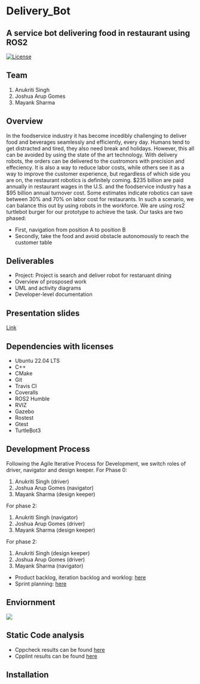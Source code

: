 # Delivery_Bot
## A service bot delivering food in restaurant using ROS2 

[![License](https://img.shields.io/badge/License-Apache%202.0-blue.svg)](https://opensource.org/licenses/Apache-2.0)

## Team
1) Anukriti Singh 
2) Joshua Arup Gomes  
3) Mayank Sharma 

## Overview

In the foodservice industry it has become incedibly challenging to deliver food and beverages seamlessly and efficiently, every day. Humans tend to get distracted and tired, they also need break and holidays. However, this all can be avoided by using the state of the art technology. With delivery robots, the orders can be delivered to the custromors with precision and effeciency. It is also a way to reduce labor costs, while others see it as a way to improve the customer experience, but regardless of which side you are on, the restaurant robotics is definitely coming. $235 billion are paid annually in restaurant wages in the U.S. and the foodservice industry has a $95 billion annual turnover cost. Some estimates indicate robotics can save between 30% and 70% on labor cost for restaurants. In such a scenario, we can balance this out by using robots in the workforce. 
We are using ros2 turtlebot burger for our prototype to achieve the task. Our tasks are two phased:
* First, navigation from position A to position B 
* Secondly, take the food and avoid obstacle autonomously to reach the customer table


## Deliverables
* Project: Project is search and deliver robot for restaruant dining
* Overview of prosposed work
* UML and activity diagrams
* Developer-level documentation

## Presentation slides
[Link](https://drive.google.com/file/d/1skqSzquj8Vp6N86IX2OeqfJ60_TsG-lV/view?usp=sharing)

## Dependencies with licenses
* Ubuntu 22.04 LTS
* C++
* CMake
* Git 
* Travis CI
* Coveralls
* ROS2 Humble
* RVIZ
* Gazebo
* Rostest
* Gtest
* TurtleBot3


## Development Process
Following the Agile Iterative Process for Development, we switch roles of driver, navigator and design keeper.
For Phase 0:
1) Anukriti Singh (driver)
2) Joshua Arup Gomes (navigator) 
3) Mayank Sharma (design keeper)

For phase 2:
1) Anukriti Singh (navigator)
2) Joshua Arup Gomes (driver)
3) Mayank Sharma (design keeper)

For phase 2:
1) Anukriti Singh (design keeper)
2) Joshua Arup Gomes (driver)
3) Mayank Sharma (navigator)

* Product backlog, iteration backlog and worklog:  [here](https://docs.google.com/spreadsheets/d/1dZ-y45_AL5Mc8_DbIJrSJJ0H6H_2HLId_zzahEZlHxE/edit#gid=2139171243) 
* Sprint planning: [here](https://docs.google.com/document/d/1f-xjoKFd7hRqJ0oETVylUt3rAWTCG6LZAqg9HKFyrsw/edit)

## Enviornment
![](Delivery_Bot/launch/turtlebot3_house.png)
## Static Code analysis
* Cppcheck results can be found [here]()
* Cpplint results can be found [here]()

## Installation
